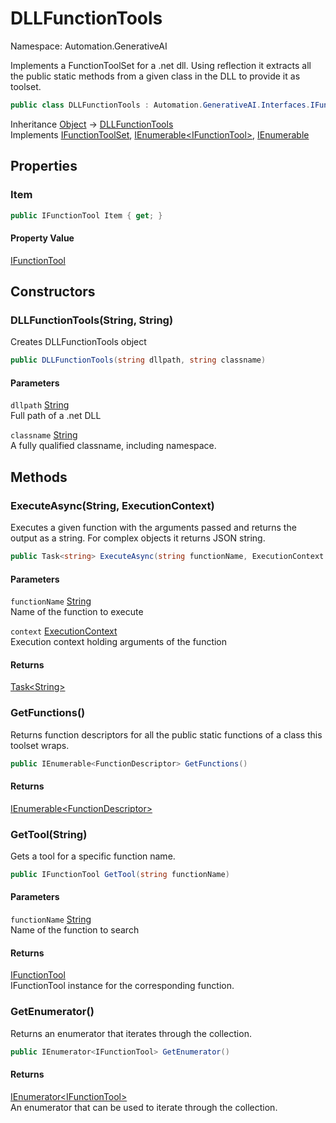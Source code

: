 # DLLFunctionTools

Namespace: Automation.GenerativeAI

Implements a FunctionToolSet for a .net dll. Using reflection it
 extracts all the public static methods from a given class in the DLL
 to provide it as toolset.

```csharp
public class DLLFunctionTools : Automation.GenerativeAI.Interfaces.IFunctionToolSet, System.Collections.Generic.IEnumerable`1[[Automation.GenerativeAI.Interfaces.IFunctionTool, GenerativeAI, Version=1.0.8639.289, Culture=neutral, PublicKeyToken=null]], System.Collections.IEnumerable
```

Inheritance [Object](https://docs.microsoft.com/en-us/dotnet/api/system.object) → [DLLFunctionTools](./automation.generativeai.dllfunctiontools.md)<br>
Implements [IFunctionToolSet](./automation.generativeai.interfaces.ifunctiontoolset.md), [IEnumerable&lt;IFunctionTool&gt;](https://docs.microsoft.com/en-us/dotnet/api/system.collections.generic.ienumerable-1), [IEnumerable](https://docs.microsoft.com/en-us/dotnet/api/system.collections.ienumerable)

## Properties

### **Item**

```csharp
public IFunctionTool Item { get; }
```

#### Property Value

[IFunctionTool](./automation.generativeai.interfaces.ifunctiontool.md)<br>

## Constructors

### **DLLFunctionTools(String, String)**

Creates DLLFunctionTools object

```csharp
public DLLFunctionTools(string dllpath, string classname)
```

#### Parameters

`dllpath` [String](https://docs.microsoft.com/en-us/dotnet/api/system.string)<br>
Full path of a .net DLL

`classname` [String](https://docs.microsoft.com/en-us/dotnet/api/system.string)<br>
A fully qualified classname, including namespace.

## Methods

### **ExecuteAsync(String, ExecutionContext)**

Executes a given function with the arguments passed and returns the 
 output as a string. For complex objects it returns JSON string.

```csharp
public Task<string> ExecuteAsync(string functionName, ExecutionContext context)
```

#### Parameters

`functionName` [String](https://docs.microsoft.com/en-us/dotnet/api/system.string)<br>
Name of the function to execute

`context` [ExecutionContext](./automation.generativeai.interfaces.executioncontext.md)<br>
Execution context holding arguments of the function

#### Returns

[Task&lt;String&gt;](https://docs.microsoft.com/en-us/dotnet/api/system.threading.tasks.task-1)<br>

### **GetFunctions()**

Returns function descriptors for all the public static functions of a class
 this toolset wraps.

```csharp
public IEnumerable<FunctionDescriptor> GetFunctions()
```

#### Returns

[IEnumerable&lt;FunctionDescriptor&gt;](https://docs.microsoft.com/en-us/dotnet/api/system.collections.generic.ienumerable-1)<br>

### **GetTool(String)**

Gets a tool for a specific function name.

```csharp
public IFunctionTool GetTool(string functionName)
```

#### Parameters

`functionName` [String](https://docs.microsoft.com/en-us/dotnet/api/system.string)<br>
Name of the function to search

#### Returns

[IFunctionTool](./automation.generativeai.interfaces.ifunctiontool.md)<br>
IFunctionTool instance for the corresponding function.

### **GetEnumerator()**

Returns an enumerator that iterates through the collection.

```csharp
public IEnumerator<IFunctionTool> GetEnumerator()
```

#### Returns

[IEnumerator&lt;IFunctionTool&gt;](https://docs.microsoft.com/en-us/dotnet/api/system.collections.generic.ienumerator-1)<br>
An enumerator that can be used to iterate through the collection.
